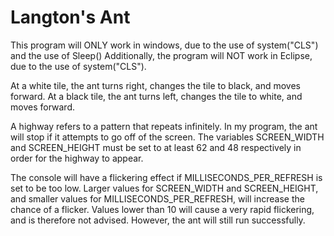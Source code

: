 # Langton's Ant

This program will ONLY work in windows, due to the use of system("CLS")  and the use of Sleep()
Additionally, the program will NOT work in Eclipse, due to the use of system("CLS").

At a white tile, the ant turns right, changes the tile to black, and moves forward.
At a black tile, the ant turns left, changes the tile to white, and moves forward.

A highway refers to a pattern that repeats infinitely. In my program, the ant will stop if it attempts to go off of the screen.
The variables SCREEN_WIDTH and SCREEN_HEIGHT must be set to at least 62 and 48 respectively in order for the highway to appear.

The console will have a flickering effect if MILLISECONDS_PER_REFRESH is set to be too low.
Larger values for SCREEN_WIDTH and SCREEN_HEIGHT, and smaller values for MILLISECONDS_PER_REFRESH, will increase the chance of a flicker.
Values lower than 10 will cause a very rapid flickering, and is therefore not advised. However, the ant will still run successfully.
